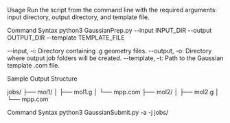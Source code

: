 Usage
Run the script from the command line with the required arguments: input directory, output directory, and template file.

Command Syntax
python3 GaussianPrep.py --input INPUT_DIR --output OUTPUT_DIR --template TEMPLATE_FILE

--input, -i: Directory containing .g geometry files.
--output, -o: Directory where output job folders will be created.
--template, -t: Path to the Gaussian template .com file.

Sample Output Structure

jobs/
├── mol1/
│   ├── mol1.g
│   └── mpp.com
├── mol2/
│   ├── mol2.g
│   └── mpp.com

Command Syntax
python3 GaussianSubmit.py -a -j jobs/ 



